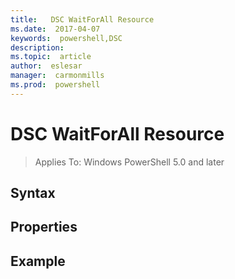 ```yaml
---
title:   DSC WaitForAll Resource
ms.date:  2017-04-07
keywords:  powershell,DSC
description:  
ms.topic:  article
author:  eslesar
manager:  carmonmills
ms.prod:  powershell
---
```


# DSC WaitForAll Resource

> Applies To: Windows PowerShell 5.0 and later


## Syntax



## Properties




## Example

